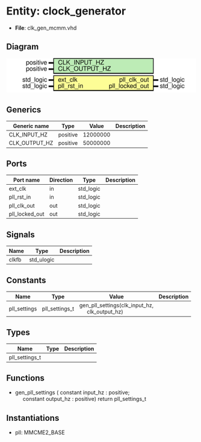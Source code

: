 # Entity: clock_generator

- **File**: clk_gen_mcmm.vhd
## Diagram

![Diagram](clk_gen_mcmm.svg "Diagram")
## Generics

| Generic name  | Type     | Value    | Description |
| ------------- | -------- | -------- | ----------- |
| CLK_INPUT_HZ  | positive | 12000000 |             |
| CLK_OUTPUT_HZ | positive | 50000000 |             |
## Ports

| Port name      | Direction | Type      | Description |
| -------------- | --------- | --------- | ----------- |
| ext_clk        | in        | std_logic |             |
| pll_rst_in     | in        | std_logic |             |
| pll_clk_out    | out       | std_logic |             |
| pll_locked_out | out       | std_logic |             |
## Signals

| Name  | Type       | Description |
| ----- | ---------- | ----------- |
| clkfb | std_ulogic |             |
## Constants

| Name         | Type           | Value                                                                                                                                             | Description |
| ------------ | -------------- | ------------------------------------------------------------------------------------------------------------------------------------------------- | ----------- |
| pll_settings | pll_settings_t |  gen_pll_settings(clk_input_hz,<br><span style="padding-left:20px">                                                                clk_output_hz) |             |
## Types

| Name           | Type | Description |
| -------------- | ---- | ----------- |
| pll_settings_t |      |             |
## Functions
- gen_pll_settings <font id="function_arguments">( constant input_hz : positive;<br><span style="padding-left:20px"> constant output_hz : positive) </font> <font id="function_return">return pll_settings_t </font>
## Instantiations

- pll: MMCME2_BASE
